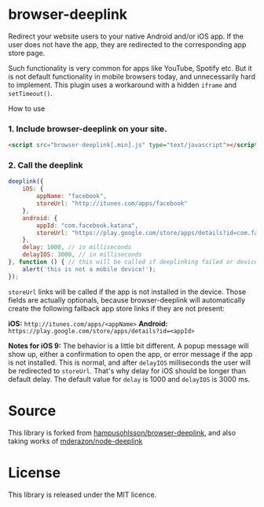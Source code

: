 browser-deeplink
================

Redirect your website users to your native Android and/or iOS app. If the user does not have the app, they are redirected to the corresponding app store page. 

Such functionality is very common for apps like YouTube, Spotify etc. But it is not default functionality in mobile browsers today, and unnecessarily hard to implement. This plugin uses a workaround with a hidden `iframe` and `setTimeout()`.

How to use

### 1. Include browser-deeplink on your site.

```html
<script src="browser-deeplink[.min].js" type="text/javascript"></script>
```

### 2. Call the deeplink

```js
deeplink({
    iOS: {
        appName: "facebook",
        storeUrl: "http://itunes.com/apps/facebook"
    },
    android: {
        appId: "com.facebook.katana",
        storeUrl: "https://play.google.com/store/apps/details?id=com.facebook.katana"
    },
    delay: 1000, // in milliseconds
    delayIOS: 3000, // in milliseconds
}, function () { // this will be called if deeplinking failed or device is not mobile
    alert('this is not a mobile device!');
});
```

`storeUrl` links will be called if the app is not installed in the device. Those fields are actually optionals, because browser-deeplink will automatically create the following fallback app store links if they are not present:

**iOS:** `http://itunes.com/apps/<appName>`
**Android:** `https://play.google.com/store/apps/details?id=<appId>`

**Notes for iOS 9:** The behavior is a little bit different. A popup message will show up, either a confirmation to open the app, or error message if the app is not installed. This is normal, and after `delayIOS` milliseconds the user will be redirected to `storeUrl`. That's why delay for iOS should be longer than default delay. The default value for `delay` is 1000 and `delayIOS` is 3000 ms.

# Source
This library is forked from [hampusohlsson/browser-deeplink](https://github.com/hampusohlsson/browser-deeplink), and also taking works of [mderazon/node-deeplink](https://github.com/mderazon/node-deeplink)

# License
This library is released under the MIT licence.
